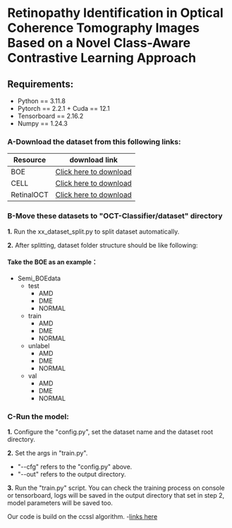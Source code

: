 # Retinopathy Identification in Optical Coherence Tomography Images Based on a Novel Class-Aware Contrastive Learning Approach
## Requirements:
  * Python == 3.11.8
  * Pytorch == 2.2.1 + Cuda == 12.1
  * Tensorboard == 2.16.2
  * Numpy == 1.24.3
### A-Download the dataset from this following links:
  | Resource | download link |
  | -------- | -------- |
  | BOE    | [Click here to download](https://people.duke.edu/~sf59/Srinivasan_BOE_2014_dataset.htm) |
  | CELL    | [Click here to download](https://www.kaggle.com/datasets/paultimothymooney/kermany2018) |
  | RetinalOCT    | [Click here to download](https://www.kaggle.com/datasets/obulisainaren/retinal-oct-c8) |
### B-Move these datasets to "OCT-Classifier/dataset" directory
  **1.**  Run the xx_dataset_split.py to split dataset automatically.
  
  **2.**  After splitting, dataset folder structure should be like following:
  #### Take the BOE as an example：
  - Semi_BOEdata
    - test
      - AMD
      - DME
      - NORMAL
    - train
      - AMD
      - DME
      - NORMAL
    - unlabel
      - AMD
      - DME
      - NORMAL
    - val
      - AMD
      - DME
      - NORMAL
### C-Run the model:
  **1.** Configure the "config.py", set the dataset name and the dataset root directory.

  **2.** Set the args in "train.py". 
   - "--cfg" refers to the "config.py" above.
   - "--out" refers to the output directory.

  **3.** Run the "train.py" script. You can check the training process on console or tensorboard, logs will be saved in the output directory that set in step 2, model parameters will be saved too.
  
  Our code is build on the ccssl algorithm. -[links here](https://github.com/TencentYoutuResearch/Classification-SemiCLS)
